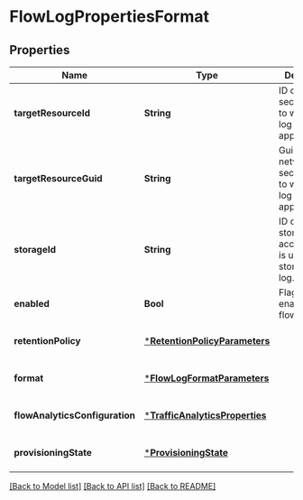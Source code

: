 # FlowLogPropertiesFormat


## Properties
Name | Type | Description | Notes
------------ | ------------- | ------------- | -------------
**targetResourceId** | **String** | ID of network security group to which flow log will be applied. | [default to nothing]
**targetResourceGuid** | **String** | Guid of network security group to which flow log will be applied. | [optional] [readonly] [default to nothing]
**storageId** | **String** | ID of the storage account which is used to store the flow log. | [default to nothing]
**enabled** | **Bool** | Flag to enable/disable flow logging. | [optional] [default to nothing]
**retentionPolicy** | [***RetentionPolicyParameters**](RetentionPolicyParameters.md) |  | [optional] [default to nothing]
**format** | [***FlowLogFormatParameters**](FlowLogFormatParameters.md) |  | [optional] [default to nothing]
**flowAnalyticsConfiguration** | [***TrafficAnalyticsProperties**](TrafficAnalyticsProperties.md) |  | [optional] [default to nothing]
**provisioningState** | [***ProvisioningState**](ProvisioningState.md) |  | [optional] [default to nothing]


[[Back to Model list]](../README.md#models) [[Back to API list]](../README.md#api-endpoints) [[Back to README]](../README.md)


